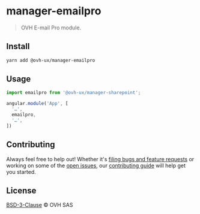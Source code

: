 # manager-emailpro

> OVH E-mail Pro module.

## Install

```sh
yarn add @ovh-ux/manager-emailpro
```

## Usage

```js
import emailpro from '@ovh-ux/manager-sharepoint';

angular.module('App', [
  '…',
  emailpro,
  '…',
])
```

## Contributing

Always feel free to help out! Whether it's [filing bugs and feature requests](https://github.com/ovh/manager/issues/new) or working on some of the [open issues](https://github.com/ovh/manager/issues), our [contributing guide](https://github.com/ovh/manager/blob/master/CONTRIBUTING.md) will help get you started.

## License

[BSD-3-Clause](LICENSE) © OVH SAS
